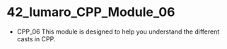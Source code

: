 # 42_lumaro_CPP_Module_06

- CPP_06 This module is designed to help you understand the different casts in CPP.